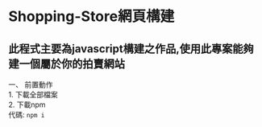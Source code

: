 # Shopping-Store網頁構建

## 此程式主要為javascript構建之作品,使用此專案能夠建一個屬於你的拍賣網站

一、 前置動作  
          1. 下載全部檔案  
     2. 下載npm  
         代碼: `npm i`  
